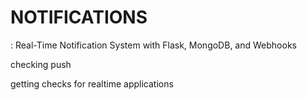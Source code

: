 # NOTIFICATIONS
: Real-Time Notification System with Flask, MongoDB, and Webhooks


checking push

getting checks for realtime applications
